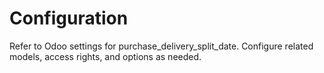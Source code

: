 # Configuration

Refer to Odoo settings for purchase_delivery_split_date. Configure related models, access rights, and options as needed.
